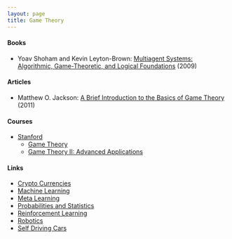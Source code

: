 ```yaml
---
layout: page
title: Game Theory
---
```

#### Books
* Yoav Shoham and Kevin Leyton-Brown: [Multiagent Systems: Algorithmic, Game-Theoretic, and Logical Foundations](http://www.masfoundations.org/) (2009)

#### Articles
* Matthew O. Jackson: [A Brief Introduction to the Basics of Game Theory](https://papers.ssrn.com/sol3/papers.cfm?abstract_id=1968579) (2011)

#### Courses
* [Stanford](https://www.youtube.com/user/stanfordonline/playlists)
  * [Game Theory](https://online.stanford.edu/courses/soe-ycs0002-game-theory)
  * [Game Theory II: Advanced Applications](https://online.stanford.edu/courses/soe-ycs0004-game-theory-ii-advanced-applications)

#### Links
* [Crypto Currencies](crypto_currencies.md)
* [Machine Learning](machine_learning.md)
* [Meta Learning](meta_learning.md)
* [Probabilities and Statistics](probabilities_and_statistics.md)
* [Reinforcement Learning](reinforcement_learning.md)
* [Robotics](robotics.md)
* [Self Driving Cars](self_driving_cars.md)
